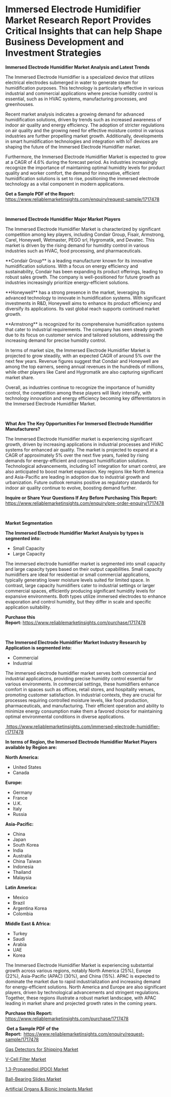 <p><h1>Immersed Electrode Humidifier Market Research Report Provides Critical Insights that can help Shape Business Development and Investment Strategies</h1></p><p><strong>Immersed Electrode Humidifier Market Analysis and Latest Trends</strong></p>
<p><p>The Immersed Electrode Humidifier is a specialized device that utilizes electrical electrodes submerged in water to generate steam for humidification purposes. This technology is particularly effective in various industrial and commercial applications where precise humidity control is essential, such as in HVAC systems, manufacturing processes, and greenhouses.</p><p>Recent market analysis indicates a growing demand for advanced humidification solutions, driven by trends such as increased awareness of indoor air quality and energy efficiency. The adoption of stricter regulations on air quality and the growing need for effective moisture control in various industries are further propelling market growth. Additionally, developments in smart humidification technologies and integration with IoT devices are shaping the future of the Immersed Electrode Humidifier market.</p><p>Furthermore, the Immersed Electrode Humidifier Market is expected to grow at a CAGR of 4.6% during the forecast period. As industries increasingly recognize the importance of maintaining optimal humidity levels for product quality and worker comfort, the demand for innovative, efficient humidification solutions is set to rise, positioning the immersed electrode technology as a vital component in modern applications.</p></p>
<p><strong>Get a Sample PDF of the Report:&nbsp;</strong> <a href="https://www.reliablemarketinsights.com/enquiry/request-sample/1717478?utm_campaign=1264&utm_medium=2&utm_source=Github&utm_content=ia&utm_term=14102024&utm_id=immersed-electrode-humidifier">https://www.reliablemarketinsights.com/enquiry/request-sample/1717478</a></p>
<p>&nbsp;</p>
<p><strong>Immersed Electrode Humidifier Major Market Players</strong></p>
<p><p>The Immersed Electrode Humidifier Market is characterized by significant competition among key players, including Condair Group, Fisair, Armstrong, Carel, Honeywell, Wetmaster, PEGO srl, Hygromatik, and Devatec. This market is driven by the rising demand for humidity control in various industries such as HVAC, food processing, and pharmaceuticals.</p><p>**Condair Group** is a leading manufacturer known for its innovative humidification solutions. With a focus on energy efficiency and sustainability, Condair has been expanding its product offerings, leading to robust sales growth. The company is well-positioned for future growth as industries increasingly prioritize energy-efficient solutions.</p><p>**Honeywell** has a strong presence in the market, leveraging its advanced technology to innovate in humidification systems. With significant investments in R&D, Honeywell aims to enhance its product efficiency and diversify its applications. Its vast global reach supports continued market growth.</p><p>**Armstrong** is recognized for its comprehensive humidification systems that cater to industrial requirements. The company has seen steady growth due to its focus on customer service and tailored solutions, addressing the increasing demand for precise humidity control.</p><p>In terms of market size, the Immersed Electrode Humidifier Market is projected to grow steadily, with an expected CAGR of around 5% over the next few years. Revenue figures suggest that Condair and Honeywell are among the top earners, seeing annual revenues in the hundreds of millions, while other players like Carel and Hygromatik are also capturing significant market share.</p><p>Overall, as industries continue to recognize the importance of humidity control, the competition among these players will likely intensify, with technology innovation and energy efficiency becoming key differentiators in the Immersed Electrode Humidifier Market.</p></p>
<p>&nbsp;</p>
<p><strong>What Are The Key Opportunities For Immersed Electrode Humidifier Manufacturers?</strong></p>
<p><p>The Immersed Electrode Humidifier market is experiencing significant growth, driven by increasing applications in industrial processes and HVAC systems for enhanced air quality. The market is projected to expand at a CAGR of approximately 5% over the next five years, fueled by rising demands for energy-efficient and compact humidification solutions. Technological advancements, including IoT integration for smart control, are also anticipated to boost market expansion. Key regions like North America and Asia-Pacific are leading in adoption due to industrial growth and urbanization. Future outlook remains positive as regulatory standards for indoor air quality continue to evolve, boosting demand further.</p></p>
<p><strong>Inquire or Share Your Questions If Any Before Purchasing This Report:</strong> <a href="https://www.reliablemarketinsights.com/enquiry/pre-order-enquiry/1717478?utm_campaign=1264&utm_medium=2&utm_source=Github&utm_content=ia&utm_term=14102024&utm_id=immersed-electrode-humidifier">https://www.reliablemarketinsights.com/enquiry/pre-order-enquiry/1717478</a></p>
<p>&nbsp;</p>
<p><strong>Market Segmentation</strong></p>
<p><strong>The Immersed Electrode Humidifier Market Analysis by types is segmented into:</strong></p>
<p><ul><li>Small Capacity</li><li>Large Capacity</li></ul></p>
<p><p>The immersed electrode humidifier market is segmented into small capacity and large capacity types based on their output capabilities. Small capacity humidifiers are ideal for residential or small commercial applications, typically generating lower moisture levels suited for limited space. In contrast, large capacity humidifiers cater to industrial settings or larger commercial spaces, efficiently producing significant humidity levels for expansive environments. Both types utilize immersed electrodes to enhance evaporation and control humidity, but they differ in scale and specific application suitability.</p></p>
<p><strong>Purchase this Report:&nbsp;</strong><a href="https://www.reliablemarketinsights.com/purchase/1717478?utm_campaign=1264&utm_medium=2&utm_source=Github&utm_content=ia&utm_term=14102024&utm_id=immersed-electrode-humidifier">https://www.reliablemarketinsights.com/purchase/1717478</a></p>
<p>&nbsp;</p>
<p><strong>The Immersed Electrode Humidifier Market Industry Research by Application is segmented into:</strong></p>
<p><ul><li>Commercial</li><li>Industrial</li></ul></p>
<p><p>The immersed electrode humidifier market serves both commercial and industrial applications, providing precise humidity control essential for various environments. In commercial settings, these humidifiers enhance comfort in spaces such as offices, retail stores, and hospitality venues, promoting customer satisfaction. In industrial contexts, they are crucial for processes requiring controlled moisture levels, like food production, pharmaceuticals, and manufacturing. Their efficient operation and ability to minimize energy consumption make them a favored choice for maintaining optimal environmental conditions in diverse applications.</p></p>
<p><a href="https://www.reliablemarketinsights.com/immersed-electrode-humidifier-r1717478?utm_campaign=1264&utm_medium=2&utm_source=Github&utm_content=ia&utm_term=14102024&utm_id=immersed-electrode-humidifier">&nbsp;https://www.reliablemarketinsights.com/immersed-electrode-humidifier-r1717478</a></p>
<p><strong>In terms of Region, the Immersed Electrode Humidifier Market Players available by Region are:</strong></p>
<p>
    <p> <strong> North America: </strong>
        <ul>
            <li>United States</li>
            <li>Canada</li>
        </ul>
        </p> 
    <p> <strong> Europe: </strong>
        <ul>
            <li>Germany</li>
            <li>France</li>
            <li>U.K.</li>
            <li>Italy</li>
            <li>Russia</li>
        </ul>
        </p> 
    <p> <strong> Asia-Pacific: </strong>
        <ul>
            <li>China</li>
            <li>Japan</li>
            <li>South Korea</li>
            <li>India</li>
            <li>Australia</li>
            <li>China Taiwan</li>
            <li>Indonesia</li>
            <li>Thailand</li>
            <li>Malaysia</li>
        </ul>
        </p> 
    <p> <strong> Latin America: </strong>
        <ul>
            <li>Mexico</li>
            <li>Brazil</li>
            <li>Argentina Korea</li>
            <li>Colombia</li>
        </ul>
        </p> 
    <p> <strong> Middle East & Africa: </strong>
        <ul>
            <li>Turkey</li>
            <li>Saudi</li>
            <li>Arabia</li>
            <li>UAE</li>
            <li>Korea</li>
        </ul>
    </p>
    </p>
<p><p>The Immersed Electrode Humidifier Market is experiencing substantial growth across various regions, notably North America (25%), Europe (22%), Asia-Pacific (APAC) (30%), and China (15%). APAC is expected to dominate the market due to rapid industrialization and increasing demand for energy-efficient solutions. North America and Europe are also significant players, driven by technological advancements and stringent regulations. Together, these regions illustrate a robust market landscape, with APAC leading in market share and projected growth rates in the coming years.</p></p>
<p><strong>Purchase this Report: </strong><a href="https://www.reliablemarketinsights.com/purchase/1717478?utm_campaign=1264&utm_medium=2&utm_source=Github&utm_content=ia&utm_term=14102024&utm_id=immersed-electrode-humidifier">https://www.reliablemarketinsights.com/purchase/1717478</a></p>
<p>&nbsp;<strong>Get a Sample PDF of the Report:&nbsp;&nbsp;</strong><a href="https://www.reliablemarketinsights.com/enquiry/request-sample/1717478?utm_campaign=1264&utm_medium=2&utm_source=Github&utm_content=ia&utm_term=14102024&utm_id=immersed-electrode-humidifier">https://www.reliablemarketinsights.com/enquiry/request-sample/1717478</a></p>
<p><strong></strong></p>
<p><p><a href="https://www.linkedin.com/pulse/global-gas-detectors-shipping-market-trends-insights-growth-1clje?utm_campaign=1264&utm_medium=2&utm_source=Github&utm_content=ia&utm_term=14102024&utm_id=immersed-electrode-humidifier">Gas Detectors for Shipping Market</a></p><p><a href="https://www.linkedin.com/pulse/v-cell-filter-market-trends-insights-type-application-analysis-rrvaf?utm_campaign=1264&utm_medium=2&utm_source=Github&utm_content=ia&utm_term=14102024&utm_id=immersed-electrode-humidifier">V-Cell Filter Market</a></p><p><a href="https://www.linkedin.com/pulse/competitive-intelligence-13-propanediol-pdo-market-key-players-7ye1e?utm_campaign=1264&utm_medium=2&utm_source=Github&utm_content=ia&utm_term=14102024&utm_id=immersed-electrode-humidifier">1,3-Propanediol (PDO) Market</a></p><p><a href="https://www.linkedin.com/pulse/future-ready-strategic-insights-global-ball-bearing-slides-market-fxcae?utm_campaign=1264&utm_medium=2&utm_source=Github&utm_content=ia&utm_term=14102024&utm_id=immersed-electrode-humidifier">Ball-Bearing Slides Market</a></p><p><a href="https://www.linkedin.com/pulse/artificial-organs-bionic-implants-mosaic-piecing-together-xk88f?utm_campaign=1264&utm_medium=2&utm_source=Github&utm_content=ia&utm_term=14102024&utm_id=immersed-electrode-humidifier">Artificial Organs & Bionic Implants Market</a></p></p>